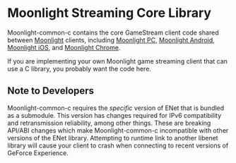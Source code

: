 # Moonlight Streaming Core Library

Moonlight-common-c contains the core GameStream client code shared between [Moonlight](https://moonlight-stream.org) clients, including [Moonlight PC](https://github.com/moonlight-stream/moonlight-qt), [Moonlight Android](https://github.com/moonlight-stream/moonlight-android), [Moonlight iOS](https://github.com/moonlight-stream/moonlight-ios), and [Moonlight Chrome](https://github.com/moonlight-stream/moonlight-chrome).

If you are implementing your own Moonlight game streaming client that can use a C library, you probably want the code here.

## Note to Developers

Moonlight-common-c requires the _specific_ version of ENet that is bundled as a submodule. This version has changes required for IPv6 compatibility and retransmission reliability, among other things. These are breaking API/ABI changes which make Moonlight-common-c incompatible with other versions of the ENet library. Attempting to runtime link to another libenet library will cause your client to crash when connecting to recent versions of GeForce Experience.
